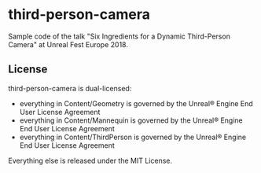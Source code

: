 # third-person-camera
Sample code of the talk "Six Ingredients for a Dynamic Third-Person Camera" at Unreal Fest Europe 2018.

##  License

third-person-camera is dual-licensed:

* everything in Content/Geometry is governed by the Unreal® Engine End User License Agreement
* everything in Content/Mannequin is governed by the Unreal® Engine End User License Agreement
* everything in Content/ThirdPerson is governed by the Unreal® Engine End User License Agreement

Everything else is released under the MIT License.

